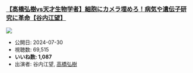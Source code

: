 ### [【高橋弘樹vs天才生物学者】細胞にカメラ埋めろ！病気や遺伝子研究に革命【谷内江望】](https://www.youtube.com/watch?v=v5J172gvBUI)
[![](https://img.youtube.com/vi/v5J172gvBUI/sddefault.jpg)](https://www.youtube.com/watch?v=v5J172gvBUI)
-   公開日: 2024-07-30
-   視聴数: 69,515
-   **いいね数: 1,087**
-   出演者: 谷内江望, [高橋弘樹](/rehacq_fan/people/高橋弘樹 "wikilink")
